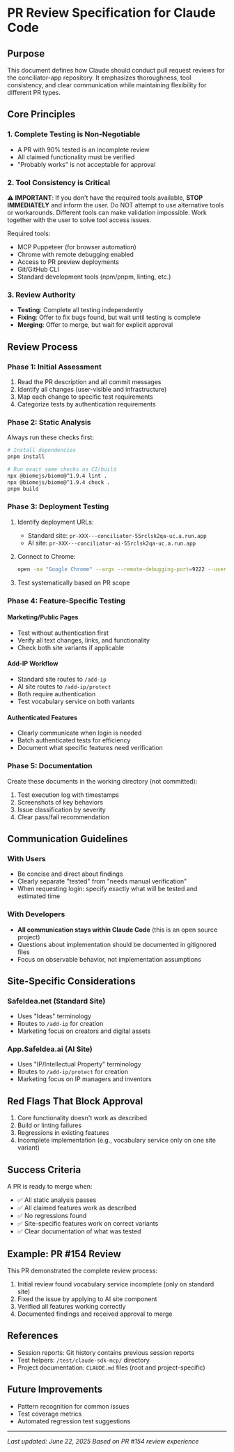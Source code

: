 # PR Review Specification for Claude Code

## Purpose
This document defines how Claude should conduct pull request reviews for the conciliator-app repository. It emphasizes thoroughness, tool consistency, and clear communication while maintaining flexibility for different PR types.

## Core Principles

### 1. Complete Testing is Non-Negotiable
- A PR with 90% tested is an incomplete review
- All claimed functionality must be verified
- "Probably works" is not acceptable for approval

### 2. Tool Consistency is Critical
**⚠️ IMPORTANT**: If you don't have the required tools available, **STOP IMMEDIATELY** and inform the user. Do NOT attempt to use alternative tools or workarounds. Different tools can make validation impossible. Work together with the user to solve tool access issues.

Required tools:
- MCP Puppeteer (for browser automation)
- Chrome with remote debugging enabled
- Access to PR preview deployments
- Git/GitHub CLI
- Standard development tools (npm/pnpm, linting, etc.)

### 3. Review Authority
- **Testing**: Complete all testing independently
- **Fixing**: Offer to fix bugs found, but wait until testing is complete
- **Merging**: Offer to merge, but wait for explicit approval

## Review Process

### Phase 1: Initial Assessment
1. Read the PR description and all commit messages
2. Identify all changes (user-visible and infrastructure)
3. Map each change to specific test requirements
4. Categorize tests by authentication requirements

### Phase 2: Static Analysis
Always run these checks first:
```bash
# Install dependencies
pnpm install

# Run exact same checks as CI/build
npx @biomejs/biome@^1.9.4 lint .
npx @biomejs/biome@^1.9.4 check .
pnpm build
```

### Phase 3: Deployment Testing
1. Identify deployment URLs:
   - Standard site: `pr-XXX---conciliator-55rclsk2qa-uc.a.run.app`
   - AI site: `pr-XXX---conciliator-ai-55rclsk2qa-uc.a.run.app`

2. Connect to Chrome:
   ```bash
   open -na "Google Chrome" --args --remote-debugging-port=9222 --user-data-dir="/tmp/chrome-debug"
   ```

3. Test systematically based on PR scope

### Phase 4: Feature-Specific Testing

#### Marketing/Public Pages
- Test without authentication first
- Verify all text changes, links, and functionality
- Check both site variants if applicable

#### Add-IP Workflow
- Standard site routes to `/add-ip`
- AI site routes to `/add-ip/protect`
- Both require authentication
- Test vocabulary service on both variants

#### Authenticated Features
- Clearly communicate when login is needed
- Batch authenticated tests for efficiency
- Document what specific features need verification

### Phase 5: Documentation
Create these documents in the working directory (not committed):
1. Test execution log with timestamps
2. Screenshots of key behaviors
3. Issue classification by severity
4. Clear pass/fail recommendation

## Communication Guidelines

### With Users
- Be concise and direct about findings
- Clearly separate "tested" from "needs manual verification"
- When requesting login: specify exactly what will be tested and estimated time

### With Developers
- **All communication stays within Claude Code** (this is an open source project)
- Questions about implementation should be documented in gitignored files
- Focus on observable behavior, not implementation assumptions

## Site-Specific Considerations

### SafeIdea.net (Standard Site)
- Uses "Ideas" terminology
- Routes to `/add-ip` for creation
- Marketing focus on creators and digital assets

### App.SafeIdea.ai (AI Site)
- Uses "IP/Intellectual Property" terminology
- Routes to `/add-ip/protect` for creation
- Marketing focus on IP managers and inventors

## Red Flags That Block Approval
1. Core functionality doesn't work as described
2. Build or linting failures
3. Regressions in existing features
4. Incomplete implementation (e.g., vocabulary service only on one site variant)

## Success Criteria
A PR is ready to merge when:
- ✅ All static analysis passes
- ✅ All claimed features work as described
- ✅ No regressions found
- ✅ Site-specific features work on correct variants
- ✅ Clear documentation of what was tested

## Example: PR #154 Review
This PR demonstrated the complete review process:
1. Initial review found vocabulary service incomplete (only on standard site)
2. Fixed the issue by applying to AI site component
3. Verified all features working correctly
4. Documented findings and received approval to merge

## References
- Session reports: Git history contains previous session reports
- Test helpers: `/test/claude-sdk-mcp/` directory
- Project documentation: `CLAUDE.md` files (root and project-specific)

## Future Improvements
- Pattern recognition for common issues
- Test coverage metrics
- Automated regression test suggestions

---
*Last updated: June 22, 2025*
*Based on PR #154 review experience*